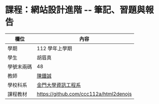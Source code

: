 # 課程：網站設計進階 -- 筆記、習題與報告

欄位 | 內容
-----|--------
學期 | 112 學年上學期
學生 |  胡眉真
學號末兩碼 | 48
教師 | [陳鍾誠](https://www.nqu.edu.tw/educsie/index.php?act=blog&code=list&ids=4)
學校科系 | [金門大學資訊工程系](https://www.nqu.edu.tw/educsie/index.php)
課程教材 | https://github.com/ccc112a/html2denojs

